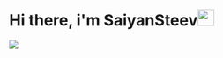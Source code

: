 # Hi there, i'm SaiyanSteev<img src="https://raw.githubusercontent.com/MartinHeinz/MartinHeinz/master/wave.gif" width="30px">
<img align="center" src="https://github-readme-stats.vercel.app/api/top-langs/?username=SaiyanSteevDEV&theme=dark" /> 
